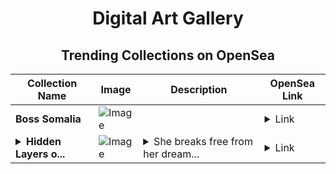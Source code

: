 <div align="center">

# Digital Art Gallery

## Trending Collections on OpenSea

| Collection Name                       | Image                                                                                     | Description                       | OpenSea Link                                                                                          |
|---------------------------------------|-------------------------------------------------------------------------------------------|-----------------------------------|--------------------------------------------------------------------------------------------------------|
| **Boss Somalia** | ![Image](https://i.seadn.io/s/raw/files/28d4adf479c67c23460e8676e08b2ff1.jpg?w=500&auto=format?w=200&auto=format) |  | <details><summary>Link</summary>[Boss Somalia](https://opensea.io/collection/boss-somalia)</details> |
| **<details><summary>Hidden Layers o...</summary>Hidden Layers of the Universe Part 7</details>** | ![Image](https://i.seadn.io/s/raw/files/9d61c85a37791b7e42990b009e7e00b9.png?w=500&auto=format?w=200&auto=format) | <details><summary>She breaks free from her dream...</summary>She breaks free from her dream. The inner A"I" turns outward to propagate back on her surroundings. Collected dreams slumber underneath the surface. Reality dawns.</details> | <details><summary>Link</summary>[Hidden Layers of the Universe Part 7](https://opensea.io/collection/hidden-layers-of-the-universe-part-7)</details> |

</div>